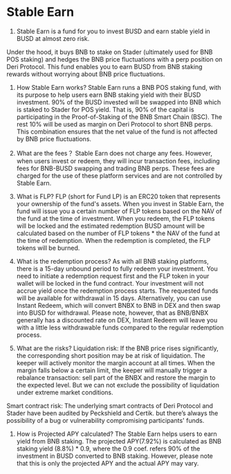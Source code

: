 # Stable Earn

1. Stable Earn is a fund for you to invest BUSD and earn stable yield in BUSD at almost zero risk.

Under the hood, it buys BNB to stake on Stader (ultimately used for BNB POS staking) and hedges the BNB price fluctuations with a perp position on Deri Protocol. This fund enables you to earn BUSD from BNB staking rewards without worrying about BNB price fluctuations.

1. How Stable Earn works?
Stable Earn runs a BNB POS staking fund, with its purpose to help users earn BNB staking yield with their BUSD investment. 90% of the BUSD invested will be swapped into BNB which is staked to Stader for POS yield. That is, 90% of the capital is participating in the Proof-of-Staking of the BNB Smart Chain (BSC). The rest 10% will be used as margin on Deri Protocol to short BNB perps. This combination ensures that the net value of the fund is not affected by BNB price fluctuations. 

1. What are the fees？
Stable Earn does not charge any fees. 
However, when users invest or redeem, they will incur transaction fees, including fees for BNB-BUSD swapping and trading BNB perps. These fees are charged for the use of these platform services and are not controlled by Stable Earn.

1. What is FLP?
FLP (short for Fund LP) is an ERC20 token that represents your ownership of the fund's assets. When you invest in Stable Earn, the fund will issue you a certain number of FLP tokens based on the NAV of the fund at the time of investment. When you redeem, the FLP tokens will be locked and the estimated redemption BUSD amount will be calculated based on the number of FLP tokens * the NAV of the fund at the time of redemption. When the redemption is completed, the FLP tokens will be burned.

1. What is the redemption process?
As with all BNB staking platforms, there is a 15-day unbound period to fully redeem your investment. You need to initiate a redemption request first and the FLP token in your wallet will be locked in the fund contract. Your investment will not accrue yield once the redemption process starts. The requested funds will be available for withdrawal in 15 days.
Alternatively, you can use Instant Redeem, which will convert BNBX to BNB in DEX and then swap into BUSD for withdrawal. Please note, however, that as BNB/BNBX generally has a discounted rate on DEX, Instant Redeem will leave you with a little less withdrawable funds compared to the regular redemption process.

1. What are the risks?
Liquidation risk: If the BNB price rises significantly, the corresponding short position may be at risk of liquidation. The keeper will actively monitor the margin account at all times. When the margin falls below a certain limit, the keeper will manually trigger a rebalance transaction: sell part of the BNBX and restore the margin to the expected level. But we can not exclude the possibility of liquidation under extreme market conditions. 

Smart contract risk: The underlying smart contracts of Deri Protocol and Stader have been audited by Peckshield and Certik. but there’s always the possibility of a bug or vulnerability compromising participants' funds.

1. How is Projected APY calculated?
The Stable Earn helps users to earn yield from BNB staking. The projected APY(7.92%) is calculated as BNB staking yield (8.8%) * 0.9, where the 0.9 coef. refers 90% of the investment in BUSD converted to BNB staking. However, please note that this is only the projected APY and the actual APY may vary.

	


